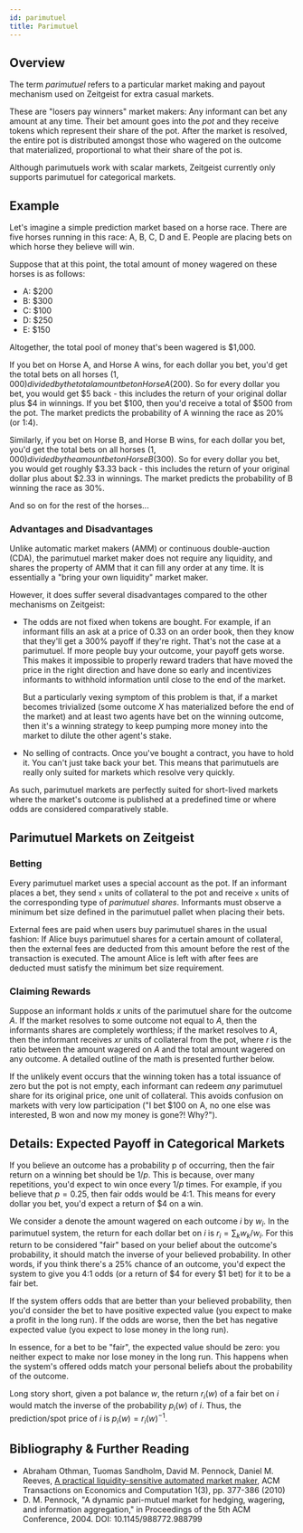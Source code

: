 ```yaml
---
id: parimutuel
title: Parimutuel
---
```


## Overview

The term _parimutuel_ refers to a particular market making and payout mechanism
used on Zeitgeist for extra casual markets.

These are "losers pay winners" market makers: Any informant can bet any amount
at any time. Their bet amount goes into the _pot_ and they receive tokens which
represent their share of the pot. After the market is resolved, the entire pot
is distributed amongst those who wagered on the outcome that materialized,
proportional to what their share of the pot is.

Although parimutuels work with scalar markets, Zeitgeist currently only supports
parimutuel for categorical markets.

## Example

Let's imagine a simple prediction market based on a horse race. There are five
horses running in this race: A, B, C, D and E. People are placing bets on which
horse they believe will win.

Suppose that at this point, the total amount of money wagered on these horses is
as follows:

- A: $200
- B: $300
- C: $100
- D: $250
- E: $150

Altogether, the total pool of money that's been wagered is $1,000.

If you bet on Horse A, and Horse A wins, for each dollar you bet, you'd get the
total bets on all horses ($1,000) divided by the total amount bet on Horse A
($200). So for every dollar you bet, you would get $5 back - this includes the
return of your original dollar plus $4 in winnings. If you bet $100, then you'd
receive a total of $500 from the pot. The market predicts the probability of A
winning the race as 20% (or 1:4).

Similarly, if you bet on Horse B, and Horse B wins, for each dollar you bet,
you'd get the total bets on all horses ($1,000) divided by the amount bet on
Horse B ($300). So for every dollar you bet, you would get roughly $3.33 back -
this includes the return of your original dollar plus about $2.33 in winnings.
The market predicts the probability of B winning the race as 30%.

And so on for the rest of the horses...

### Advantages and Disadvantages

Unlike automatic market makers (AMM) or continuous double-auction (CDA), the
parimutuel market maker does not require any liquidity, and shares the property
of AMM that it can fill any order at any time. It is essentially a "bring your
own liquidity" market maker.

However, it does suffer several disadvantages compared to the other mechanisms
on Zeitgeist:

- The odds are not fixed when tokens are bought. For example, if an informant
  fills an ask at a price of 0.33 on an order book, then they know that they'll
  get a 300% payoff if they're right. That's not the case at a parimutuel. If
  more people buy your outcome, your payoff gets worse. This makes it impossible
  to properly reward traders that have moved the price in the right direction
  and have done so early and incentivizes informants to withhold information
  until close to the end of the market.

  But a particularly vexing symptom of this problem is that, if a market becomes
  trivialized (some outcome $X$ has materialized before the end of the market)
  and at least two agents have bet on the winning outcome, then it's a winning
  strategy to keep pumping more money into the market to dilute the other
  agent's stake.

- No selling of contracts. Once you've bought a contract, you have to hold it.
  You can't just take back your bet. This means that parimutuels are really only
  suited for markets which resolve very quickly.

As such, parimutuel markets are perfectly suited for short-lived markets where
the market's outcome is published at a predefined time or where odds are
considered comparatively stable.

## Parimutuel Markets on Zeitgeist

### Betting

Every parimutuel market uses a special account as the pot. If an informant
places a bet, they send `x` units of collateral to the pot and receive `x` units
of the corresponding type of _parimutuel shares_. Informants must observe a
minimum bet size defined in the parimutuel pallet when placing their bets.

<!-- TODO External fees to be defined in the general section on Zeitgeist markets in a later PR. -->

External fees are paid when users buy parimutuel shares in the usual fashion: If
Alice buys parimutuel shares for a certain amount of collateral, then the
external fees are deducted from this amount before the rest of the transaction
is executed. The amount Alice is left with after fees are deducted must satisfy
the minimum bet size requirement.

### Claiming Rewards

Suppose an informant holds $x$ units of the parimutuel share for the outcome
$A$. If the market resolves to some outcome not equal to $A$, then the
informants shares are completely worthless; if the market resolves to $A$, then
the informant receives $xr$ units of collateral from the pot, where $r$ is the
ratio between the amount wagered on $A$ and the total amount wagered on any
outcome. A detailed outline of the math is presented further below.

If the unlikely event occurs that the winning token has a total issuance of zero
but the pot is not empty, each informant can redeem _any_ parimutuel share for
its original price, one unit of collateral. This avoids confusion on markets
with very low participation ("I bet $100 on A, no one else was interested, B won
and now my money is gone?! Why?").

## Details: Expected Payoff in Categorical Markets

If you believe an outcome has a probability p of occurring, then the fair return
on a winning bet should be $1/p$. This is because, over many repetitions, you'd
expect to win once every $1/p$ times. For example, if you believe that
$p = 0.25$, then fair odds would be 4:1. This means for every dollar you bet,
you'd expect a return of $4 on a win.

We consider a denote the amount wagered on each outcome $i$ by $w_i$. In the
parimutuel system, the return for each dollar bet on $i$ is
$r_i = \sum_k w_k
/w_i$. For this return to be considered "fair" based on your
belief about the outcome's probability, it should match the inverse of your
believed probability. In other words, if you think there's a 25% chance of an
outcome, you'd expect the system to give you 4:1 odds (or a return of $4 for
every $1 bet) for it to be a fair bet.

If the system offers odds that are better than your believed probability, then
you'd consider the bet to have positive expected value (you expect to make a
profit in the long run). If the odds are worse, then the bet has negative
expected value (you expect to lose money in the long run).

In essence, for a bet to be "fair", the expected value should be zero: you
neither expect to make nor lose money in the long run. This happens when the
system's offered odds match your personal beliefs about the probability of the
outcome.

Long story short, given a pot balance $w$, the return $r_i(w)$ of a fair bet on
$i$ would match the inverse of the probability $p_i(w)$ of $i$. Thus, the
prediction/spot price of $i$ is $p_i(w) = r_i(w)^{-1}$.

## Bibliography & Further Reading

- Abraham Othman, Tuomas Sandholm, David M. Pennock, Daniel M. Reeves,
  [A practical liquidity-sensitive automated market maker](https://www.researchgate.net/publication/221445031_A_practical_liquidity-sensitive_automated_market_maker),
  ACM Transactions on Economics and Computation 1(3), pp. 377-386 (2010)
- D. M. Pennock, "A dynamic pari-mutuel market for hedging, wagering, and
  information aggregation," in Proceedings of the 5th ACM Conference, 2004. DOI:
  10.1145/988772.988799
